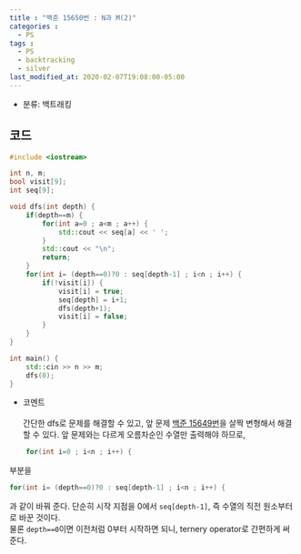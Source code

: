 ```yaml
---
title : "백준 15650번 : N과 M(2)"
categories : 
  - PS
tags :
  - PS
  - backtracking
  - silver
last_modified_at: 2020-02-07T19:08:00-05:00
---
```


- 분류: 백트래킹

## 코드
```cpp
#include <iostream>

int n, m;
bool visit[9];
int seq[9];

void dfs(int depth) {
    if(depth==m) {
        for(int a=0 ; a<m ; a++) {
            std::cout << seq[a] << ' ';
        }
        std::cout << "\n";
        return;
    }
    for(int i= (depth==0)?0 : seq[depth-1] ; i<n ; i++) {
        if(!visit[i]) {
            visit[i] = true;
            seq[depth] = i+1;
            dfs(depth+1);
            visit[i] = false;
        }
    }
}

int main() {
    std::cin >> n >> m;
    dfs(0);
}

```
- 코멘트<br /><br />
간단한 dfs로 문제를 해결할 수 있고, 앞 문제 [백준 15649번]을 살짝 변형해서 해결할 수 있다.
앞 문제와는 다르게 오름차순인 수열만 출력해야 하므로, 
```cpp
    for(int i=0 ; i<n ; i++) {
```
부분을
```cpp
for(int i= (depth==0)?0 : seq[depth-1] ; i<n ; i++) {
```
과 같이 바꿔 준다. 단순히 시작 지점을 0에서 ```seq[depth-1]```, 즉 수열의 직전 원소부터로 바꾼 것이다.<br />
물론 ```depth==0```이면 이전처럼 0부터 시작하면 되니, ternery operator로 간편하게 써 준다.<br />

[백준 15649번]: https://jutak97.github.io/ps/baekjoon-15649/
